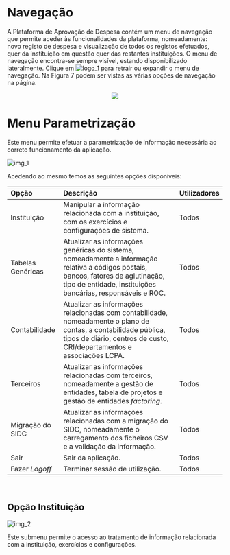 <a name="navegacao"></a>

# Navegação

A Plataforma de Aprovação de Despesa contém um menu de navegação que permite aceder às funcionalidades da plataforma, nomeadamente: novo registo de despesa e visualização de todos os registos efetuados, quer da instituição em questão quer das restantes instituições.
O menu de navegação encontra-se sempre visível, estando disponibilizado lateralmente. Clique em ![logo_1](https://spmssigef.github.io/pages/img/logos/menu1.jpg) para retrair ou expandir o menu de navegação. Na Figura 7 podem ser vistas as várias opções de navegação na página.

<div style="text-align:center"><img src ="https://spmssigef.github.io/pages/img/logos/img7.jpg" /></div>


<a name="menu_parametrizacao"></a>

# Menu Parametrização

Este menu permite efetuar a parametrização de informação necessária ao correto
funcionamento da aplicação.

![img_1](https://spmssicc.github.io/pages/markdown/assets/menus/img_1.png)

Acedendo ao mesmo temos as seguintes opções disponíveis:

| Opção | Descrição | Utilizadores |
|:---|:---|:---|
| Instituição | Manipular a informação relacionada com a instituição, com os exercícios e configurações de sistema. | Todos |
| Tabelas Genéricas | Atualizar as informações genéricas do sistema, nomeadamente a informação relativa a códigos postais, bancos, fatores de aglutinação, tipo de entidade, instituições bancárias, responsáveis e ROC. | Todos |
| Contabilidade | Atualizar as informações relacionadas com contabilidade, nomeadamente o plano de contas, a contabilidade pública, tipos de diário, centros de custo, CRI/departamentos e associações LCPA. | Todos |
| Terceiros | Atualizar as informações relacionadas com terceiros, nomeadamente a gestão de entidades, tabela de projetos e gestão de entidades *factoring*. | Todos |
| Migração do SIDC | Atualizar as informações relacionadas com a migração do SIDC, nomeadamente o carregamento dos ficheiros CSV e a validação da informação. | Todos |
| Sair | Sair da aplicação. | Todos |
| Fazer *Logoff* | Terminar sessão de utilização. | Todos |

<a name="op_instituicao">&nbsp;</a>

## Opção Instituição

![img_2](https://spmssicc.github.io/pages/markdown/assets/menus/img_2.png)

Este submenu permite o acesso ao tratamento de informação relacionada com a instituição,
exercícios e configurações.

<a name="op_instituicao_recolha">&nbsp;</a>
